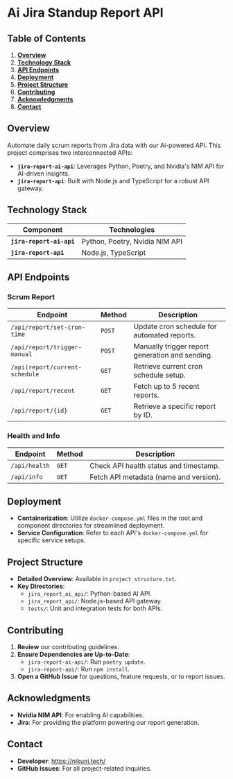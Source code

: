 **Ai Jira Standup Report API**
==========================

**Table of Contents**
-----------------

1. [**Overview**](#overview)
2. [**Technology Stack**](#technology-stack)
3. [**API Endpoints**](#api-endpoints)
4. [**Deployment**](#deployment)
5. [**Project Structure**](#project-structure)
6. [**Contributing**](#contributing)
7. [**Acknowledgments**](#acknowledgments)
8. [**Contact**](#contact)

**<a name="overview"></a>Overview**
---------------

Automate daily scrum reports from Jira data with our Ai-powered API. This project comprises two interconnected APIs:

* **`jira-report-ai-api`**: Leverages Python, Poetry, and Nvidia's NIM API for AI-driven insights.
* **`jira-report-api`**: Built with Node.js and TypeScript for a robust API gateway.

**<a name="technology-stack"></a>Technology Stack**
--------------------

| **Component** | **Technologies** |
| --- | --- |
| **`jira-report-ai-api`** | Python, Poetry, Nvidia NIM API |
| **`jira-report-api`** | Node.js, TypeScript |

**<a name="api-endpoints"></a>API Endpoints**
-----------------

### **Scrum Report**

| **Endpoint** | **Method** | **Description** |
| --- | --- | --- |
| `/api/report/set-cron-time` | `POST` | Update cron schedule for automated reports. |
| `/api/report/trigger-manual` | `POST` | Manually trigger report generation and sending. |
| `/api(report/current-schedule` | `GET` | Retrieve current cron schedule setup. |
| `/api/report/recent` | `GET` | Fetch up to 5 recent reports. |
| `/api/report/{id}` | `GET` | Retrieve a specific report by ID. |

### **Health and Info**

| **Endpoint** | **Method** | **Description** |
| --- | --- | --- |
| `/api/health` | `GET` | Check API health status and timestamp. |
| `/api/info` | `GET` | Fetch API metadata (name and version). |

**<a name="deployment"></a>Deployment**
--------------

* **Containerization**: Utilize `docker-compose.yml` files in the root and component directories for streamlined deployment.
* **Service Configuration**: Refer to each API's `docker-compose.yml` for specific service setups.

**<a name="project-structure"></a>Project Structure**
---------------------

* **Detailed Overview**: Available in `project_structure.txt`.
* **Key Directories**:
	+ `jira_report_ai_api/`: Python-based AI API.
	+ `jira_report_api/`: Node.js-based API gateway.
	+ `tests/`: Unit and integration tests for both APIs.

**<a name="contributing"></a>Contributing**
------------

1. **Review** our contributing guidelines.
2. **Ensure Dependencies are Up-to-Date**:
	* `jira-report-ai-api/`: Run `poetry update`.
	* `jira-report-api/`: Run `npm install`.
3. **Open a GitHub Issue** for questions, feature requests, or to report issues.

**<a name="acknowledgments"></a>Acknowledgments**
------------------

* **Nvidia NIM API**: For enabling AI capabilities.
* **Jira**: For providing the platform powering our report generation.

**<a name="contact"></a>Contact**
----------

* **Developer**: https://nikunj.tech/
* **GitHub Issues**: For all project-related inquiries.
